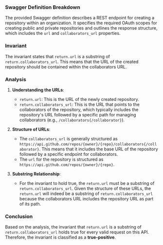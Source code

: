 ### Swagger Definition Breakdown
The provided Swagger definition describes a REST endpoint for creating a repository within an organization. It specifies the required OAuth scopes for creating public and private repositories and outlines the response structure, which includes the `url` and `collaborators_url` properties.

### Invariant
The invariant states that `return.url` is a substring of `return.collaborators_url`. This means that the URL of the created repository should be contained within the collaborators URL.

### Analysis
1. **Understanding the URLs**:
   - `return.url`: This is the URL of the newly created repository.
   - `return.collaborators_url`: This is the URL that points to the collaborators of the repository, which typically includes the repository's URL followed by a specific path for managing collaborators (e.g., `/collaborators{/collaborator}`).

2. **Structure of URLs**:
   - The `collaborators_url` is generally structured as `https://api.github.com/repos/{owner}/{repo}/collaborators{/collaborator}`. This means that it includes the base URL of the repository followed by a specific endpoint for collaborators.
   - The `url` for the repository is structured as `https://api.github.com/repos/{owner}/{repo}`.

3. **Substring Relationship**:
   - For the invariant to hold true, the `return.url` must be a substring of `return.collaborators_url`. Given the structure of these URLs, the `return.url` will indeed be a substring of `return.collaborators_url` because the collaborators URL includes the repository URL as part of its path.

### Conclusion
Based on the analysis, the invariant that `return.url` is a substring of `return.collaborators_url` holds true for every valid request on this API. Therefore, the invariant is classified as a **true-positive**.

